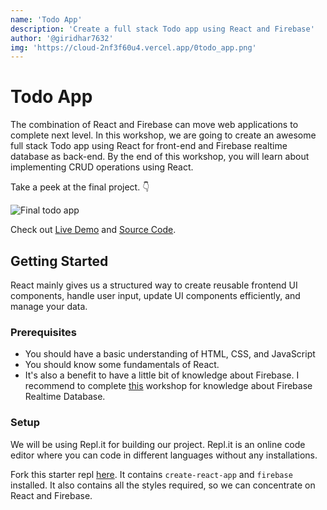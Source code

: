 ```yaml
---
name: 'Todo App'
description: 'Create a full stack Todo app using React and Firebase'
author: '@giridhar7632'
img: 'https://cloud-2nf3f60u4.vercel.app/0todo_app.png'
---
```


# Todo App

The combination of React and Firebase can move web applications to complete next level. In this workshop, we are going to create an awesome full stack Todo app using React for front-end and Firebase realtime database as back-end. By the end of this workshop, you will learn about implementing CRUD operations using React. 

Take a peek at the final project. :point_down:

![Final todo app](https://cloud-2nf3f60u4.vercel.app/0todo_app.png)

Check out [Live Demo]() and [Source Code]().

## Getting Started

React mainly gives us a structured way to create reusable frontend UI components, handle user input, update UI components efficiently, and manage your data. 

### Prerequisites

- You should have a basic understanding of HTML, CSS, and JavaScript
- You should know some fundamentals of React.
- It's also a benefit to have a little bit of knowledge about Firebase. I recommend to complete [this]() workshop for knowledge about Firebase Realtime Database.

### Setup

We will be using Repl.it for building our project. Repl.it is an online code editor where you can code in different languages without any installations.

Fork this starter repl [here](). It contains `create-react-app` and `firebase` installed. It also contains all the styles required, so we can concentrate on React and Firebase.


